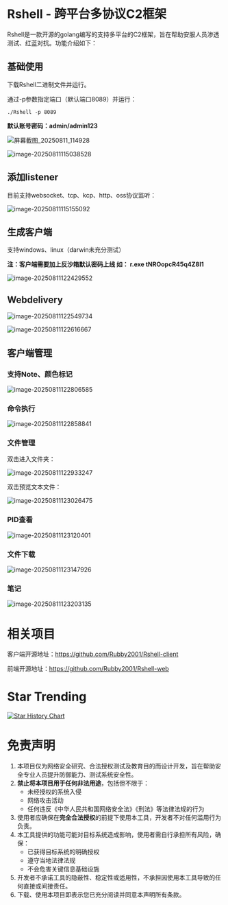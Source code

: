 # Rshell - 跨平台多协议C2框架

Rshell是一款开源的golang编写的支持多平台的C2框架，旨在帮助安服人员渗透测试、红蓝对抗。功能介绍如下：

## 基础使用

下载Rshell二进制文件并运行。

通过-p参数指定端口（默认端口8089）并运行：

```
./Rshell -p 8089
```

**默认账号密码：admin/admin123**

![屏幕截图_20250811_114928](./assets/屏幕截图_20250811_114928.png)

![image-20250811115038528](./assets/image-20250811115038528.png)

## 添加listener

目前支持websocket、tcp、kcp、http、oss协议监听：

![image-20250811115155092](./assets/image-20250811115155092.png)

## 生成客户端

支持windows、linux（darwin未充分测试）

**注：客户端需要加上反沙箱默认密码上线  如： r.exe tNROopcR45q4Z8I1**

![image-20250811122429552](./assets/image-20250811122429552.png)

## Webdelivery

![image-20250811122549734](./assets/image-20250811122549734.png)

![image-20250811122616667](./assets/image-20250811122616667.png)

## 客户端管理

### 支持Note、颜色标记

![image-20250811122806585](./assets/image-20250811122806585.png)

### 命令执行

![image-20250811122858841](./assets/image-20250811122858841.png)

### 文件管理

双击进入文件夹：

![image-20250811122933247](./assets/image-20250811122933247.png)

双击预览文本文件：

![image-20250811123026475](./assets/image-20250811123026475.png)

### PID查看

![image-20250811123120401](./assets/image-20250811123120401.png)

### 文件下载

![image-20250811123147926](./assets/image-20250811123147926.png)

### 笔记

![image-20250811123203135](./assets/image-20250811123203135.png)

# 相关项目

客户端开源地址：https://github.com/Rubby2001/Rshell-client

前端开源地址：https://github.com/Rubby2001/Rshell-web

# Star Trending

[![Star History Chart](https://api.star-history.com/svg?repos=Rubby2001/Rshell---A-Cross-Platform-C2&type=Date)](https://star-history.com/#Rubby2001/Rshell---A-Cross-Platform-C2&Date)

# 免责声明

1. 本项目仅为网络安全研究、合法授权测试及教育目的而设计开发，旨在帮助安全专业人员提升防御能力、测试系统安全性。
2. **禁止将本项目用于任何非法用途**，包括但不限于：
   - 未经授权的系统入侵
   - 网络攻击活动
   - 任何违反《中华人民共和国网络安全法》《刑法》等法律法规的行为
3. 使用者应确保在**完全合法授权**的前提下使用本工具，开发者不对任何滥用行为负责。
4. 本工具提供的功能可能对目标系统造成影响，使用者需自行承担所有风险，确保：
   - 已获得目标系统的明确授权
   - 遵守当地法律法规
   - 不会危害关键信息基础设施
5. 开发者不承诺工具的隐蔽性、稳定性或适用性，不承担因使用本工具导致的任何直接或间接责任。
6. 下载、使用本项目即表示您已充分阅读并同意本声明所有条款。

